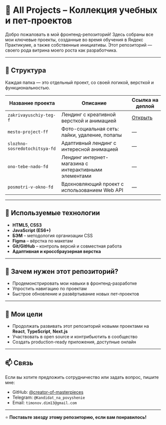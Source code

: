 # 🧩 All Projects – Коллекция учебных и пет-проектов

Добро пожаловать в мой фронтенд-репозиторий! Здесь собраны все мои ключевые проекты, созданные во время обучения в Яндекс Практикуме, а также собственные инициативы. Этот репозиторий — своего рода витрина моего роста как разработчика.

---

## 📁 Структура

Каждая папка — это отдельный проект, со своей логикой, версткой и функциональностью.

| Название проекта               | Описание                                               | Ссылка на деплой            |
|-------------------------------|--------------------------------------------------------|-----------------------------|
| `zakrivayuschiy-teg-f`        | Лендинг с креативной версткой и анимацией             | [Открыть](https://creator-of-masterpieces.github.io/zakrivayuschiy-teg-f/) |
| `mesto-project-ff`            | Фото-социальная сеть: лайки, удаление, попапы         | —                           |
| `slozhno-sosredotochitsya-fd` | Адаптивный лендинг с интересной анимацией             | —                           |
| `ono-tebe-nado-fd`            | Лендинг интернет-магазина с интерактивными элементами | —                           |
| `posmotri-v-okno-fd`          | Вдохновляющий проект с использованием Web API         | —                           |

---

## 🔧 Используемые технологии

- **HTML5, CSS3**
- **JavaScript (ES6+)**
- **БЭМ** – методология организации CSS
- **Figma** – вёрстка по макетам
- **Git/GitHub** – контроль версий и совместная работа
- **Адаптивная и кроссбраузерная верстка**

---

## 📌 Зачем нужен этот репозиторий?

- Продемонстрировать мои навыки в фронтенд-разработке
- Упростить навигацию по проектам
- Быстрое обновление и развёртывание новых пет-проектов

---

## 🧠 Мои цели

- Продолжать развивать этот репозиторий новыми проектами на **React**, **TypeScript**, **Next.js**
- Участвовать в open source и контрибьютить в сообщество
- Создать production-ready приложения, доступные онлайн

---

## 📫 Связь

Если вы хотите предложить сотрудничество или задать вопрос, пишите мне:

- GitHub: [@creator-of-masterpieces](https://github.com/creator-of-masterpieces)
- Telegram: `@Kandidat_na_povyshenie`
- Email: `timonov.dim13@gmail.com`

---

⭐️ **Поставьте звезду этому репозиторию, если вам понравилось!**
